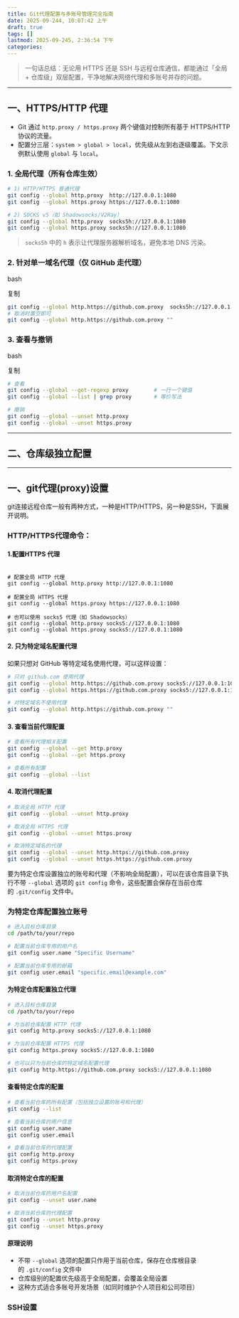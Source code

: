 ```yaml
---
title: Git代理配置与多账号管理完全指南
date: 2025-09-244, 10:07:42 上午
draft: true
tags: []
lastmod: 2025-09-245, 2:36:54 下午
categories:
---
```


> 一句话总结：无论用 HTTPS 还是 SSH 与远程仓库通信，都能通过「全局 + 仓库级」双层配置，干净地解决网络代理和多账号并存的问题。

---

## 一、HTTPS/HTTP 代理

- Git 通过 `http.proxy / https.proxy` 两个键值对控制所有基于 HTTPS/HTTP 协议的流量。  
- 配置分三层：`system > global > local`，优先级从左到右逐级覆盖。下文示例默认使用 `global` 与 `local`。

### 1. 全局代理（所有仓库生效）

```bash
# 1) HTTP/HTTPS 普通代理
git config --global http.proxy  http://127.0.0.1:1080
git config --global https.proxy https://127.0.0.1:1080

# 2) SOCKS v5（如 Shadowsocks/V2Ray）
git config --global http.proxy  socks5h://127.0.0.1:1080
git config --global https.proxy socks5h://127.0.0.1:1080
```

> `socks5h` 中的 `h` 表示让代理服务器解析域名，避免本地 DNS 污染。

### 2. 针对单一域名代理（仅 GitHub 走代理）

bash

复制

```bash
git config --global http.https://github.com.proxy  socks5h://127.0.0.1:1080
# 取消时置空即可
git config --global http.https://github.com.proxy ""
```

### 3. 查看与撤销

bash

复制

```bash
# 查看
git config --global --get-regexp proxy        # 一行一个键值
git config --global --list | grep proxy       # 等价写法

# 撤销
git config --global --unset http.proxy
git config --global --unset https.proxy
```

---

## 二、仓库级独立配置




---
## 一、git代理(proxy)设置

git连接远程仓库一般有两种方式，一种是HTTP/HTTPS，另一种是SSH，下面展开说明。

### HTTP/HTTPS代理命令：

#### 1.配置HTTPS 代理

```

# 配置全局 HTTP 代理
git config --global http.proxy http://127.0.0.1:1080

# 配置全局 HTTPS 代理
git config --global https.proxy https://127.0.0.1:1080

# 也可以使用 socks5 代理（如 Shadowsocks）
git config --global http.proxy socks5://127.0.0.1:1080
git config --global https.proxy socks5://127.0.0.1:1080

```



#### 2. 只为特定域名配置代理

如果只想对 GitHub 等特定域名使用代理，可以这样设置：

```bash
# 只对 github.com 使用代理
git config --global http.https://github.com.proxy socks5://127.0.0.1:1080
git config --global https.https://github.com.proxy socks5://127.0.0.1:1080

# 对特定域名不使用代理
git config --global http.https://github.com.proxy ""
```

#### 3. 查看当前代理配置



```bash
# 查看所有代理相关配置
git config --global --get http.proxy
git config --global --get https.proxy

# 查看所有配置
git config --global --list
```

#### 4. 取消代理配置



```bash
# 取消全局 HTTP 代理
git config --global --unset http.proxy

# 取消全局 HTTPS 代理
git config --global --unset https.proxy

# 取消特定域名的代理
git config --global --unset http.https://github.com.proxy
git config --global --unset https.https://github.com.proxy
```

  

  
要为特定仓库设置独立的账号和代理（不影响全局配置），可以在该仓库目录下执行不带 `--global` 选项的 `git config` 命令，这些配置会保存在当前仓库的 `.git/config` 文件中。

### 为特定仓库配置独立账号


```bash
# 进入目标仓库目录
cd /path/to/your/repo

# 配置当前仓库专用的用户名
git config user.name "Specific Username"

# 配置当前仓库专用的邮箱
git config user.email "specific.email@example.com"
```

#### 为特定仓库配置独立代理


```bash
# 进入目标仓库目录
cd /path/to/your/repo

# 为当前仓库配置 HTTP 代理
git config http.proxy socks5://127.0.0.1:1080

# 为当前仓库配置 HTTPS 代理
git config https.proxy socks5://127.0.0.1:1080

# 也可以只为当前仓库的特定域名配置代理
git config http.https://github.com.proxy socks5://127.0.0.1:1080
```

#### 查看特定仓库的配置


```bash
# 查看当前仓库的所有配置（包括独立设置的账号和代理）
git config --list

# 查看当前仓库的用户信息
git config user.name
git config user.email

# 查看当前仓库的代理配置
git config http.proxy
git config https.proxy
```

#### 取消特定仓库的配置


```bash
# 取消当前仓库的用户名配置
git config --unset user.name

# 取消当前仓库的代理配置
git config --unset http.proxy
git config --unset https.proxy
```

  

  

#### 原理说明

- 不带 `--global` 选项的配置只作用于当前仓库，保存在仓库根目录的 `.git/config` 文件中
- 仓库级别的配置优先级高于全局配置，会覆盖全局设置
- 这种方式适合多账号开发场景（如同时维护个人项目和公司项目）

### SSH设置